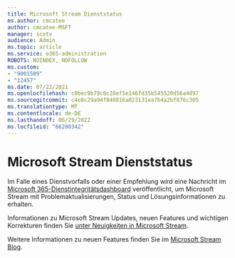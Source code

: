 ```yaml
---
title: Microsoft Stream Dienststatus
ms.author: cmcatee
author: cmcatee-MSFT
manager: scotv
audience: Admin
ms.topic: article
ms.service: o365-administration
ROBOTS: NOINDEX, NOFOLLOW
ms.custom:
- "9001509"
- "12457"
ms.date: 07/22/2021
ms.openlocfilehash: c0bec9b79c0c28ef5e146fd35b545520d56a4d97
ms.sourcegitcommit: c4e8c29a94f840816a023131ea7b4a2bf876c305
ms.translationtype: MT
ms.contentlocale: de-DE
ms.lasthandoff: 06/29/2022
ms.locfileid: "66280342"
---
```

# <a name="microsoft-stream-service-health"></a>Microsoft Stream Dienststatus

Im Falle eines Dienstvorfalls oder einer Empfehlung wird eine Nachricht im [Microsoft 365-Dienstintegritätsdashboard](https://admin.microsoft.com/AdminPortal/Home#/servicehealth) veröffentlicht, um Microsoft Stream mit Problemaktualisierungen, Status und Lösungsinformationen zu erhalten.

Informationen zu Microsoft Stream Updates, neuen Features und wichtigen Korrekturen finden Sie [unter Neuigkeiten in Microsoft Stream](https://aka.ms/StreamNew).

Weitere Informationen zu neuen Features finden Sie im [Microsoft Stream Blog](https://aka.ms/StreamBlog).

